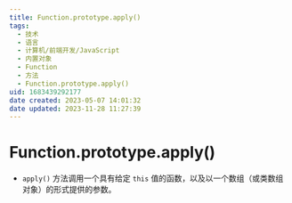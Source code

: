 ```yaml
---
title: Function.prototype.apply()
tags: 
  - 技术
  - 语言
  - 计算机/前端开发/JavaScript
  - 内置对象
  - Function
  - 方法
  - Function.prototype.apply()
uid: 1683439292177
date created: 2023-05-07 14:01:32
date updated: 2023-11-28 11:27:39
---
```


# Function.prototype.apply()

- `apply()` 方法调用一个具有给定 `this` 值的函数，以及以一个数组（或类数组对象）的形式提供的参数。
